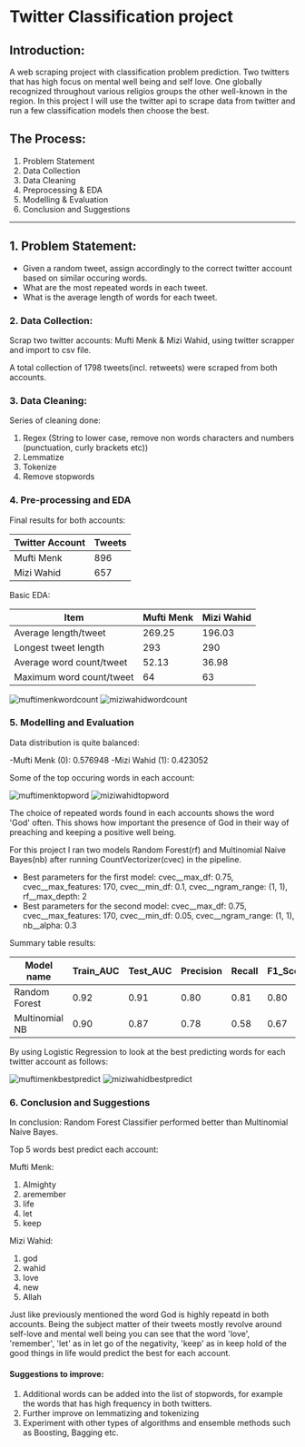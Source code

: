 # Twitter Classification project

## Introduction:

A web scraping project with classification problem prediction. Two twitters that has high focus on mental well being and self love. One globally recognized throughout various religios groups the other well-known in the region. In this project I will use the twitter api to scrape data from twitter and run a few classification models then choose the best.

## The Process:

1. Problem Statement
2. Data Collection
3. Data Cleaning 
4. Preprocessing & EDA
5. Modelling & Evaluation
6. Conclusion and Suggestions

----------------------------

## 1. Problem Statement: 
- Given a random tweet, assign accordingly to the correct twitter account based on similar occuring words.
- What are the most repeated words in each tweet.
- What is the average length of words for each tweet.

### 2. Data Collection:

Scrap two twitter accounts: Mufti Menk & Mizi Wahid, using twitter scrapper and import to csv file.

A total collection of 1798 tweets(incl. retweets) were scraped from both accounts.


### 3. Data Cleaning:

Series of cleaning done:
1. Regex (String to lower case, remove non words characters and numbers (punctuation, curly brackets etc))
2. Lemmatize
3. Tokenize
4. Remove stopwords


### 4. Pre-processing and EDA

Final results for both accounts:

|Twitter Account| Tweets|
|---------------|-------|
|Mufti Menk| 896 |
|Mizi Wahid| 657 |


Basic EDA:

|Item               | Mufti Menk | Mizi Wahid |
|-------------------|------------|------------|
|Average length/tweet| 269.25    | 196.03     |
|Longest tweet length| 293       | 290        |
|Average word count/tweet| 52.13 | 36.98      |
|Maximum word count/tweet| 64    | 63         |
 
![muftimenkwordcount](https://github.com/Mr-Ahmad-Khalil/Twitter_Classification/blob/main/images/muftimenk%20word%20count.png)
![miziwahidwordcount](https://github.com/Mr-Ahmad-Khalil/Twitter_Classification/blob/main/images/miziwahid%20word%20count.png)

### 5. Modelling and Evaluation

Data distribution is quite balanced:

-Mufti Menk (0): 0.576948
-Mizi Wahid (1): 0.423052

Some of the top occuring words in each account:

![muftimenktopword](https://github.com/Mr-Ahmad-Khalil/Twitter_Classification/blob/main/images/topword%20muftimenk.png)
![miziwahidtopword](https://github.com/Mr-Ahmad-Khalil/Twitter_Classification/blob/main/images/topwords%20miziwahid.png)

The choice of repeated words found in each accounts shows the word 'God' often. This shows how important the presence of God in their way of preaching and keeping a positive well being.

For this project I ran two models Random Forest(rf) and Multinomial Naive Bayes(nb) after running CountVectorizer(cvec) in the pipeline.

- Best parameters for the first model: cvec__max_df: 0.75, cvec__max_features: 170, cvec__min_df: 0.1, cvec__ngram_range: (1, 1), rf__max_depth: 2
- Best parameters for the second model: cvec__max_df: 0.75, cvec__max_features: 170, cvec__min_df: 0.05, cvec__ngram_range: (1, 1), nb__alpha: 0.3

Summary table results:

|Model name| Train_AUC | Test_AUC | Precision | Recall | F1_Score |
| -------- | --------- | -------- | --------- | ------ | -------- |
|Random Forest | 0.92 | 0.91 | 0.80 | 0.81 | 0.80 |
|Multinomial NB | 0.90 | 0.87 | 0.78 | 0.58 | 0.67 |

By using Logistic Regression to look at the best predicting words for each twitter account as follows:

![muftimenkbestpredict](https://github.com/Mr-Ahmad-Khalil/Twitter_Classification/blob/main/images/bestpredictingwords%20muftimenk.png)
![miziwahidbestpredict](https://github.com/Mr-Ahmad-Khalil/Twitter_Classification/blob/main/images/bestpredictingwords%20miziwahid.png)


### 6. Conclusion and Suggestions

In conclusion: Random Forest Classifier performed better than Multinomial Naive Bayes.

Top 5 words best predict each account:

Mufti Menk:
1. Almighty
2. aremember
3. life
4. let
5. keep

Mizi Wahid:
1. god
2. wahid
3. love
4. new
5. Allah


Just like previously mentioned the word God is highly repeatd in both accounts. Being the subject matter of their tweets mostly revolve around self-love and mental well being you can see that the word 'love', 'remember', 'let' as in let go of the negativity, 'keep' as in keep hold of the good things in life would predict the best for each account.

#### Suggestions to improve:

1. Additional words can be added into the list of stopwords, for example the words that has high frequency in both twitters.
2. Further improve on lemmatizing and tokenizing
3. Experiment with other types of algorithms and ensemble methods such as Boosting, Bagging etc.
